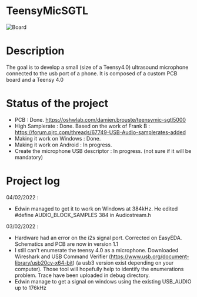 # TeensyMicSGTL

![Board](https://image.easyeda.com/pullimage/XBNE2StlGrQPaFqrcQ4p9PTP7wEA845GwjZYXout.jpeg)

# Description
The goal is to develop a small (size of a Teensy4.0) ultrasound microphone connected to the usb port of a phone.
It is composed of a custom PCB board and a Teensy 4.0

# Status of the project
- PCB : Done. https://oshwlab.com/damien.brouste/teensymic-sgtl5000
- High Samplerate : Done. Based on the work of Frank B : https://forum.pjrc.com/threads/67749-USB-Audio-samplerates-added
- Making it work on Windows : Done.
- Making it work on Android : In progress.
- Create the microphone USB descriptor : In progress. (not sure if it will be mandatory)

# Project log

04/02/2022 :
- Edwin managed to get it to work on Windows at 384kHz. 
He edited #define AUDIO_BLOCK_SAMPLES  384 in Audiostream.h

03/02/2022 :
- Hardware had an error on the i2s signal port. Corrected on EasyEDA. Schematics and PCB are now in version 1.1
- I still can't enumerate the teensy 4.0 as a microphone. Downloaded Wireshark and USB Command Verifier (https://www.usb.org/document-library/usb20cv-x64-bit) (a usb3 version exist depending on your computer). Those tool will hopefully help to identify the enumerations problem. Trace have been uploaded in debug directory.
- Edwin manage to get a signal on windows using the existing USB_AUDIO up to 176kHz
